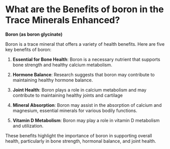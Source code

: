 # What are the Benefits of boron in the Trace Minerals Enhanced?

**Boron (as boron glycinate)** 

Boron is a trace mineral that offers a variety of health benefits. Here are five key benefits of boron:  

1. **Essential for Bone Health**: Boron is a necessary nutrient that supports bone strength and healthy calcium metabolism. 

2. **Hormone Balance**: Research suggests that boron may contribute to maintaining healthy hormone balance. 

3. **Joint Health**: Boron plays a role in calcium metabolism and may contribute to maintaining healthy joints and cartilage 

4. **Mineral Absorption**: Boron may assist in the absorption of calcium and magnesium, essential minerals for various bodily functions. 

5. **Vitamin D Metabolism**: Boron may play a role in vitamin D metabolism and utilization. 

These benefits highlight the importance of boron in supporting overall health, particularly in bone strength, hormonal balance, and joint health.
